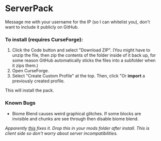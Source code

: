 # ServerPack
Message me with your username for the IP (so I can whitelist you), don't want to include it publicly on GitHub.

### To install (requires CurseForge): 
1. Click the Code button and select "Download ZIP". (You might have to unzip the file, then zip the contents of the folder inside of it back up, for some reason GitHub automatically sticks the files into a subfolder when it zips them.)
2. Open CurseForge.
3. Select "Create Custom Profile" at the top. Then, click "Or **import** a previously created profile.

This will install the pack.  

### Known Bugs 
- Biome Blend causes weird graphical glitches. If some blocks are invisible and chunks are see through then disable biome blend.  

*Apparently [this](https://modrinth.com/mod/rubidium-aether-chunk-fix-1.19.4/version/0.6.4-dev-8.28.23) fixes it. Drop this in your mods folder after install. This is client side so don't worry about server incompatibilities.*
